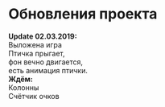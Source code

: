 # Обновления проекта

  
   <b>Update 02.03.2019:</b><br>
Выложена игра<br>
Птичка прыгает, <br>
фон вечно двигается, <br>
есть анимация птички.<br>
    <b>Ждём:</b><br>
Колонны<br>
Счётчик очков<br>
